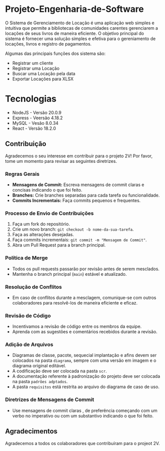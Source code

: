 # Projeto-Engenharia-de-Software

O Sistema de Gerenciamento de Locação é uma aplicação web simples e intuitiva que permite a bibliotecas de comunidades carentes gerenciarem a locações de seus livros de maneira eficiente. O objetivo principal do sistema é fornecer uma solução simples e efetiva para o gereniamento de locações, livros e registro de pagamentos.

Algumas das principais funções dos sistema são:
* Registrar um cliente
* Registrar uma Locação
* Buscar uma Locação pela data
* Exportar Locações para XLSX

# Tecnologias
* NodeJS - Versão 20.0.9
* Express - Veersão 4.18.2
* MySQL - Vesão 8.0.34
* React - Versão 18.2.0

## Contribuição

Agradecemos o seu interesse em contribuir para o projeto 2V! Por favor, tome um momento para revisar as seguintes diretrizes.

### Regras Gerais

- **Mensagens de Commit:** Escreva mensagens de commit claras e concisas indicando o que foi feito.
- **Branches:** Crie branches separadas para cada tarefa ou funcionalidade.
- **Commits Incrementais:** Faça commits pequenos e frequentes.

### Processo de Envio de Contribuições

1. Faça um fork do repositório.
2. Crie um novo branch: `git checkout -b nome-da-sua-tarefa`.
3. Faça as alterações desejadas.
4. Faça commits incrementais: `git commit -m "Mensagem de Commit"`.
5. Abra um Pull Request para a branch principal.

### Política de Merge

- Todos os pull requests passarão por revisão antes de serem mesclados.
- Mantenha o branch principal (`main`) estável e atualizado.

### Resolução de Conflitos

- Em caso de conflitos durante a mesclagem, comunique-se com outros colaboradores para resolvê-los de maneira eficiente e eficaz.

### Revisão de Código

- Incentivamos a revisão de código entre os membros da equipe.
- Aprenda com as sugestões e comentários recebidos durante a revisão.

### Adição de Arquivos
- Diagramas de classe, pacote, sequecial implantação e afins devem ser colocados na pasta `diagrama`, sempre com uma versão em imagem e o diagrama original editável.
- A codificação deve ser colocada na pasta `scr`.
- A documentação referente à padronização do projeto deve ser colocada na pasta `padrões adptados`.
- A pasta `requisitos` está restrita ao arquivo do diagrama de caso de uso.

### Diretrizes de Mensagens de Commit

- Use mensagens de commit claras , de preferência começando com um verbo no imperativo ou com um substantivo indicando o que foi feito.

## Agradecimentos

Agradecemos a todos os colaboradores que contribuíram para o projeot 2V.
